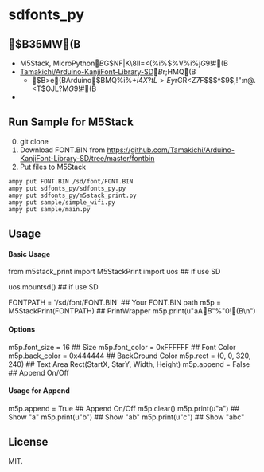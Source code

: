 # sdfonts_py

## $B35MW(B
- M5Stack, MicroPython$B$G$NF|K\8lI=<(%i%$%V%i%j$G$9!#(B
- [Tamakichi/Arduino-KanjiFont-Library-SD](https://github.com/Tamakichi/Arduino-KanjiFont-Library-SD)$B$r;HMQ(B
  - $B>e(BArduino$BMQ%i%$%V%i%j$+$i4X?tL>Ey$rGR<Z$7$F$$$^$9$,!":n@.<T$OJL?M$G$9!#(B
- 

## Run Sample for M5Stack
0. git clone
0. Download FONT.BIN from https://github.com/Tamakichi/Arduino-KanjiFont-Library-SD/tree/master/fontbin
0. Put files to M5Stack
```
ampy put FONT.BIN /sd/font/FONT.BIN
ampy put sdfonts_py/sdfonts_py.py
ampy put sdfonts_py/m5stack_print.py
ampy put sample/simple_wifi.py
ampy put sample/main.py
```

## Usage
#### Basic Usage
from m5stack_print import M5StackPrint
import uos ## if use SD

uos.mountsd() ## if use SD

FONTPATH = '/sd/font/FONT.BIN' ## Your FONT.BIN path
m5p = M5StackPrint(FONTPATH) ## PrintWrapper
m5p.print(u"aA$B$"%"0!(B\n")

#### Options
m5p.font_size = 16 ## Size
m5p.font_color = 0xFFFFFF ## Font Color
m5p.back_color = 0x444444 ## BackGround Color
m5p.rect = (0, 0, 320, 240) ## Text Area Rect(StartX, StarY, Width, Height)
m5p.append = False ## Append On/Off

####  Usage for Append
m5p.append = True ## Append On/Off
m5p.clear()
m5p.print(u"a") ## Show "a"
m5p.print(u"b") ## Show "ab"
m5p.print(u"c") ## Show "abc"


## License
MIT.

